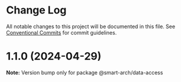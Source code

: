 # Change Log

All notable changes to this project will be documented in this file.
See [Conventional Commits](https://conventionalcommits.org) for commit guidelines.

# 1.1.0 (2024-04-29)

**Note:** Version bump only for package @smart-arch/data-access
